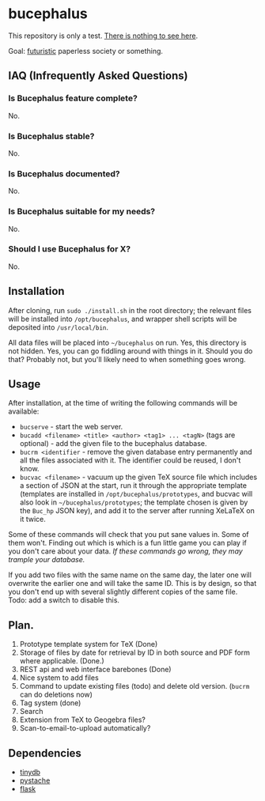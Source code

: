 # bucephalus

This repository is only a test. [There is nothing to see here](https://www.youtube.com/watch?v=V2MIvUx9uiQ).

Goal: [futuristic](https://abstrusegoose.com/440) paperless society or something.

## IAQ (Infrequently Asked Questions)
### Is Bucephalus feature complete?
No.

### Is Bucephalus stable?
No.

### Is Bucephalus documented?
No.

### Is Bucephalus suitable for my needs?
No.

### Should I use Bucephalus for X?
No.

## Installation
After cloning, run `sudo ./install.sh` in the root directory; the relevant files will be
installed into `/opt/bucephalus`, and wrapper shell scripts will be deposited into `/usr/local/bin`.

All data files will be placed into `~/bucephalus` on run. Yes, this directory is not hidden. Yes,
you can go fiddling around with things in it. Should you do that? Probably not, but you'll likely
need to when something goes wrong.

## Usage
After installation, at the time of writing the following commands will be available:

* `bucserve` - start the web server.
* `bucadd <filename> <title> <author> <tag1> ... <tagN>` (tags are optional) - add the given file to the bucephalus database.
* `bucrm <identifier` - remove the given database entry permanently and all the files associated with it. The identifier could be reused, I don't know.
* `bucvac <filename>` - vacuum up the given TeX source file which includes a section of JSON at the start, run it through the appropriate template (templates are installed in `/opt/bucephalus/prototypes`, and bucvac will also look in `~/bucephalus/prototypes`; the template chosen is given by the `Buc_hp` JSON key), and add it to the server after running XeLaTeX on it twice.

Some of these commands will check that you put sane values in. Some of them won't. Finding out which is which is a fun little game
you can play if you don't care about your data. *If these commands go wrong, they may trample your database.*

If you add two files with the same name on the same day, the later one will overwrite the earlier one and will take the same ID. This is
by design, so that you don't end up with several slightly different copies of the same file. Todo: add a switch to disable this.

## Plan.
1. Prototype template system for TeX (Done)
2. Storage of files by date for retrieval by ID in both source and PDF form where applicable. (Done.)
3. REST api and web interface barebones (Done)
4. Nice system to add files
4. Command to update existing files (todo) and delete old version. (`bucrm` can do deletions now)
4. Tag system (done)
5. Search
5. Extension from TeX to Geogebra files?
6. Scan-to-email-to-upload automatically?

## Dependencies
* [tinydb](https://pypi.org/project/tinydb/)
* [pystache](https://github.com/defunkt/pystache)
* [flask](http://flask.pocoo.org/)

